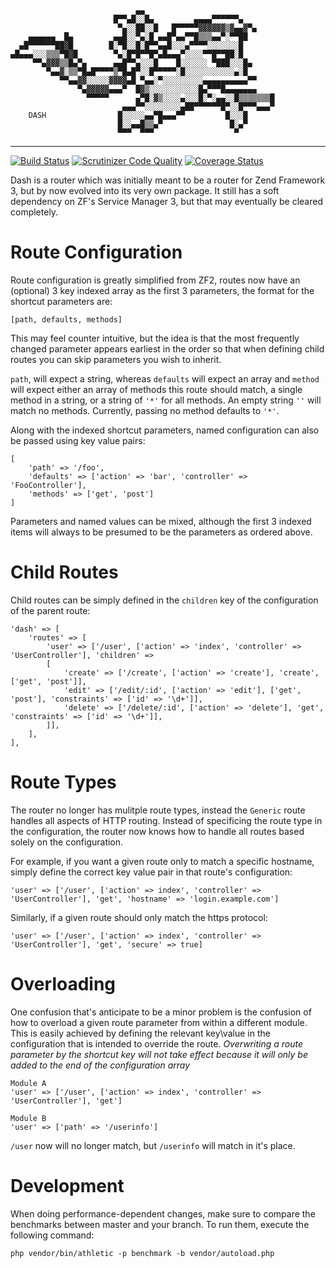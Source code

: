 ```
                            ▄▄
                       █▀▀▄█░░█▄         ▄▄▄▄▀▀▀▀▀▀▄
                        ▀▄░░██░░█   █▀▀▀▀▀▓▓▓▓▓▓▒▓▄▄▓▀▄
    ▄▄▄▄▄▄  █▄         ▄▄█░░▀▄░█ ▄▄█▀▄▄▀▀█▒▒▒▄▄▀░▀▀██
  ▄█▀▀▀▀▀▀██▓█        █░▀█░░█░█▀▀▄▄█░░░▄▀▀▀▀░░░░░░░█
▄█▄▄▄░░░▒▒▒▀█▓█        ▀▄░█▀█▀▀█▀▄█▄▄▄▀░░░░▀▀█▀▀██░█
     ▀▀▄▓▓▓▒▒█▄▀▄      ▄▄█▀▀▄░░░█    █░░░░░░ ▀███░░░█▄
        ▀▄▄▓░▒▒▀█▄█▀▀▀▀▒▀█▄█▀░░█▀▀▀▀▀░█░░░░░░░░░░░▄░█
           ▀▀▄▄▓▓░░░░░▓▓▓▓▄█ ▀▄▄░▀░░░░░░░░░▄▄▄▄▄▄▄▄▄▄▀▀
               ▀▄▓▓▓▓▓▄▄▄▀  █▓▒░░░░░░░░░░░█▄▀▀▀█▄▄▄▄▄▄▄
                 ▀▀▀▀▀      ▄▀█░▓▒░░░░▄░░░█░▀░▄▄░░█▒▒▒▒▒▒▒█
                         ▄▄▄▀▀░░░░░░░░▄██▀▀▀▀▀▀█▀░░█▀▀▀▄▄▄▀
    DASH                █░░░░░▄▄▀█▄▄▄▀▀         █░░░█
                        █░░▄▄█▒▒▄▀               █░▄▀
                        ▀▀▀  ▀▀▀                  ▀
```
--------------------------------------------------------------------------------

[![Build Status](https://api.travis-ci.org/DASPRiD/Dash.png?branch=master)](http://travis-ci.org/DASPRiD/Dash)
[![Scrutinizer Code Quality](https://scrutinizer-ci.com/g/DASPRiD/Dash/badges/quality-score.png?b=master)](https://scrutinizer-ci.com/g/DASPRiD/Dash/?branch=master)
[![Coverage Status](https://coveralls.io/repos/DASPRiD/Dash/badge.png?branch=master)](https://coveralls.io/r/DASPRiD/Dash)

Dash is a router which was initially meant to be a router for Zend Framework 3, but by now evolved into its very own
package. It still has a soft dependency on ZF's Service Manager 3, but that may eventually be cleared completely.

Route Configuration
===================

Route configuration is greatly simplified from ZF2, routes now have an (optional) 3 key indexed array as the first 3
parameters, the format for the shortcut parameters are:

`[path, defaults, methods]`

This may feel counter intuitive, but the idea is that the most frequently changed parameter appears earliest in the
order so that when defining child routes you can skip parameters you wish to inherit.

`path`, will expect a string, whereas `defaults` will expect an array and `method` will expect either an array of methods
this route should match, a single method in a string, or a string of `'*'` for all methods. An empty string `''` will
match no methods. Currently, passing no method defaults to `'*'`.

Along with the indexed shortcut parameters, named configuration can also be passed using key value pairs:

```
[
    'path' => '/foo',
    'defaults' => ['action' => 'bar', 'controller' => 'FooController'],
    'methods' => ['get', 'post']
]
```

Parameters and named values can be mixed, although the first 3 indexed items will always to be presumed to be the
parameters as ordered above.

Child Routes
============

Child routes can be simply defined in the `children` key of the configuration of the parent route:

```
'dash' => [
    'routes' => [
        'user' => ['/user', ['action' => 'index', 'controller' => 'UserController'], 'children' =>
        [
            'create' => ['/create', ['action' => 'create'], 'create', ['get', 'post']],
            'edit' => ['/edit/:id', ['action' => 'edit'], ['get', 'post'], 'constraints' => ['id' => '\d+']],
            'delete' => ['/delete/:id', ['action' => 'delete'], 'get', 'constraints' => ['id' => '\d+']],
        ]],
    ],
],
```

Route Types
===========

The router no longer has mulitple route types, instead the `Generic` route handles all aspects of HTTP routing.
Instead of specificing the route type in the configuration, the router now knows how to handle all routes based
solely on the configuration.

For example, if you want a given route only to match a specific hostname, simply define the correct key value
pair in that route's configuration:

```
'user' => ['/user', ['action' => index', 'controller' => 'UserController'], 'get', 'hostname' => 'login.example.com']
```

Similarly, if a given route should only match the https protocol:

```
'user' => ['/user', ['action' => index', 'controller' => 'UserController'], 'get', 'secure' => true]
```

Overloading
===========

One confusion that's anticipate to be a minor problem is the confusion of how to overload a given route parameter
from within a different module. This is easily achieved by defining the relevant key\value in the configuration that
is intended to override the route.
*Overwriting a route parameter by the shortcut key will not take effect because it will only be added to the end of*
*the configuration array*


```
Module A
'user' => ['/user', ['action' => index', 'controller' => 'UserController'], 'get']
```

```
Module B
'user' => ['path' => '/userinfo']
```

`/user` now will no longer match, but `/userinfo` will match in it's place.

Development
===========

When doing performance-dependent changes, make sure to compare the benchmarks between master and your branch. To run
them, execute the following command:

`php vendor/bin/athletic -p benchmark -b vendor/autoload.php`

